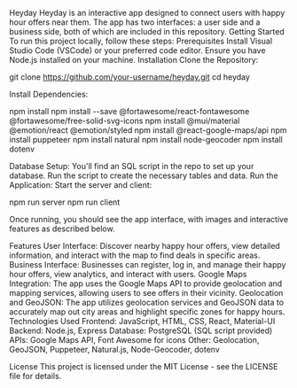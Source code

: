 
Heyday
Heyday is an interactive app designed to connect users with happy hour offers near them. The app has two interfaces: a user side and a business side, both of which are included in this repository.
Getting Started
To run this project locally, follow these steps:
Prerequisites
Install Visual Studio Code (VSCode) or your preferred code editor.
Ensure you have Node.js installed on your machine.
Installation
Clone the Repository:

git clone https://github.com/your-username/heyday.git
cd heyday


Install Dependencies:

npm install
npm install --save @fortawesome/react-fontawesome @fortawesome/free-solid-svg-icons
npm install @mui/material @emotion/react @emotion/styled
npm install @react-google-maps/api
npm install puppeteer
npm install natural
npm install node-geocoder
npm install dotenv

Database Setup:
You'll find an SQL script in the repo to set up your database. Run the script to create the necessary tables and data.
Run the Application:
Start the server and client:


npm run server
npm run client


Once running, you should see the app interface, with images and interactive features as described below.





Features
User Interface: Discover nearby happy hour offers, view detailed information, and interact with the map to find deals in specific areas.
Business Interface: Businesses can register, log in, and manage their happy hour offers, view analytics, and interact with users.
Google Maps Integration: The app uses the Google Maps API to provide geolocation and mapping services, allowing users to see offers in their vicinity.
Geolocation and GeoJSON: The app utilizes geolocation services and GeoJSON data to accurately map out city areas and highlight specific zones for happy hours.
Technologies Used
Frontend: JavaScript, HTML, CSS, React, Material-UI
Backend: Node.js, Express
Database: PostgreSQL (SQL script provided)
APIs: Google Maps API, Font Awesome for icons
Other: Geolocation, GeoJSON, Puppeteer, Natural.js, Node-Geocoder, dotenv

License
This project is licensed under the MIT License - see the LICENSE file for details.


